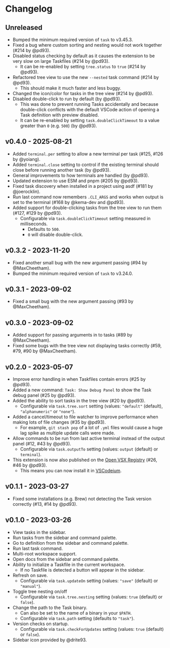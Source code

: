 # Changelog

## Unreleased

- Bumped the minimum required version of `task` to v3.45.3.
- Fixed a bug where custom sorting and nesting would not work together (#214 by
  @pd93).
- Disabled status checking by default as it causes the extension to be very slow
  on large Taskfiles (#214 by @pd93).
  - It can be re-enabled by setting `tree.status` to `true` (#214 by @pd93).
- Refactored tree view to use the new `--nested` task command (#214 by @pd93).
  - This should make it much faster and less buggy.
- Changed the icon/color for tasks in the tree view (#214 by @pd93).
- Disabled double-click to run by default (by @pd93).
  - This was done to prevent running Tasks accidentally and because double-click
    conflicts with the default VSCode action of opening a Task definition with
    preview disabled.
  - It can be re-enabled by setting `task.doubleClickTimeout` to a value greater
    than `0` (e.g. `500`) (by @pd93).

## v0.4.0 - 2025-08-21

- Added `terminal.per` setting to allow a new terminal per task (#125, #126 by
  @yoiang).
- Added `terminal.close` setting to control if the existing terminal should
  close before running another task (by @pd93).
- General improvements to how terminals are handled (by @pd93).
- Updated extension to use ESM and pnpm (#205 by @pd93).
- Fixed task discovery when installed in a project using asdf (#181 by
  @joerocklin).
- Run last command now remembers `.CLI_ARGS` and works when output is set to the
  terminal (#168 by @kema-dev and @pd93).
- Added support for double-clicking tasks from the tree view to run them (#127,
  #129 by @pd93).
  - Configurable via `task.doubleClickTimeout` setting measured in milliseconds.
    - Defaults to `500`.
    - `0` will disable double-click.

## v0.3.2 - 2023-11-20

- Fixed another small bug with the new argument passing (#94 by @MaxCheetham).
- Bumped the minimum required version of `task` to v3.24.0.

## v0.3.1 - 2023-09-02

- Fixed a small bug with the new argument passing (#93 by @MaxCheetham).

## v0.3.0 - 2023-09-02

- Added support for passing arguments in to tasks (#89 by @MaxCheetham).
- Fixed some bugs with the tree view not displaying tasks correctly (#59, #79,
  #90 by @MaxCheetham).

## v0.2.0 - 2023-05-07

- Improve error handling in when Taskfiles contain errors (#25 by @pd93).
- Added a new command: `Task: Show Debug Panel` to show the Task debug panel
  (#25 by @pd93).
- Added the ability to sort tasks in the tree view (#20 by @pd93).
  - Configurable via `task.tree.sort` setting (values: `"default"` (default),
    `"alphanumeric"` or `"none"`).
- Added a cancel/timeout to file watcher to improve performance when making lots
  of file changes (#35 by @pd93).
  - For example, `git stash pop` of a lot of `.yml` files would cause a huge lag
    spike as multiple update calls were made.
- Allow commands to be run from last active terminal instead of the output panel
  (#12, #43 by @pd93).
  - Configurable via `task.outputTo` setting (values: `output` (default) or
    `terminal`).
- This extension is now also published on the
  [Open VSX Registry](https://open-vsx.org/extension/task/vscode-task) (#26, #46
  by @pd93).
  - This means you can now install it in [VSCodeium](https://vscodium.com/).

## v0.1.1 - 2023-03-27

- Fixed some installations (e.g. Brew) not detecting the Task version correctly
  (#13, #14 by @pd93).

## v0.1.0 - 2023-03-26

- View tasks in the sidebar.
- Run tasks from the sidebar and command palette.
- Go to definition from the sidebar and command palette.
- Run last task command.
- Multi-root workspace support.
- Open docs from the sidebar and command palette.
- Ability to initialize a Taskfile in the current workspace.
  - If no Taskfile is detected a button will appear in the sidebar.
- Refresh on save.
  - Configurable via `task.updateOn` setting (values: `"save"` (default) or
    `"manual"`).
- Toggle tree nesting on/off
  - Configurable via `task.tree.nesting` setting (values: `true` (default) or
    `false`).
- Change the path to the Task binary.
  - Can also be set to the name of a binary in your `$PATH`.
  - Configurable via `task.path` setting (defaults to `"task"`).
- Version checks on startup.
  - Configurable via `task.checkForUpdates` setting (values: `true` (default) or
    `false`).
- Sidebar icon provided by @drite93.
